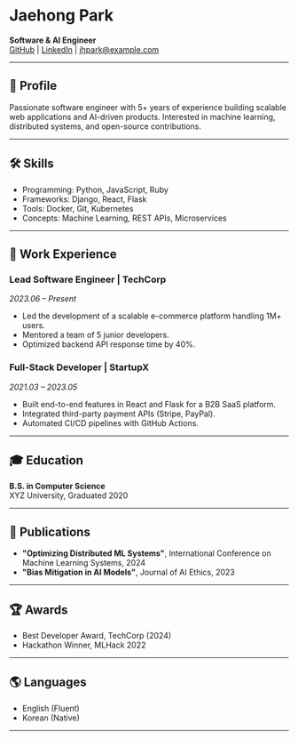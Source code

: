 # Jaehong Park

**Software & AI Engineer**  
[GitHub](https://github.com) | [LinkedIn](https://linkedin.com) | jhpark@example.com

---

## 📍 Profile

Passionate software engineer with 5+ years of experience building scalable web applications and AI-driven products. Interested in machine learning, distributed systems, and open-source contributions.

---

## 🛠 Skills

- Programming: Python, JavaScript, Ruby
- Frameworks: Django, React, Flask
- Tools: Docker, Git, Kubernetes
- Concepts: Machine Learning, REST APIs, Microservices

---

## 🏢 Work Experience

### Lead Software Engineer | **TechCorp**  
*2023.06 – Present*

- Led the development of a scalable e-commerce platform handling 1M+ users.
- Mentored a team of 5 junior developers.
- Optimized backend API response time by 40%.

### Full-Stack Developer | **StartupX**  
*2021.03 – 2023.05*

- Built end-to-end features in React and Flask for a B2B SaaS platform.
- Integrated third-party payment APIs (Stripe, PayPal).
- Automated CI/CD pipelines with GitHub Actions.

---

## 🎓 Education

**B.S. in Computer Science**  
XYZ University, Graduated 2020

---

## 📄 Publications

- **"Optimizing Distributed ML Systems"**, International Conference on Machine Learning Systems, 2024
- **"Bias Mitigation in AI Models"**, Journal of AI Ethics, 2023

---

## 🏆 Awards

- Best Developer Award, TechCorp (2024)
- Hackathon Winner, MLHack 2022

---

## 🌎 Languages

- English (Fluent)
- Korean (Native)

---
